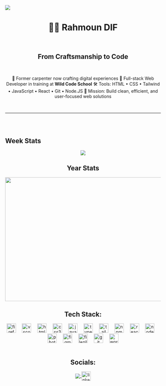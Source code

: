 
<img src="https://visitor-badge.laobi.icu/badge?page_id=RMOoNFID.RMOoNFID"/>


<h1 align="center">👨‍💻 Rahmoun DIF</h1>
<br>
<h2 align="center">From Craftsmanship to Code</h3>
<br>

<p align="center">
🔁 Former carpenter now crafting digital experiences  
🚀 Full-stack Web Developer in training at <strong>Wild Code School</strong>  
🛠️ Tools: HTML • CSS • Tailwind • JavaScript • React • Git • Node.JS  
🎯 Mission: Build clean, efficient, and user-focused web solutions  
</p>
<br>
<hr/>

<br>
<br>
<h2>Week Stats</h2>
<div align="center">
<img src="https://github-readme-stats.vercel.app/api?username=rahmoundif&show_icons=true&theme=transparent"/>

<br>
<h2>Year Stats</h2>
<div align="center">
<img src="https://wakatime.com/share/@5e0289f6-878c-4d54-a33b-11bf9627a3fa/bebc1488-090d-41f9-b094-36041c104b67.svg" width="800px" height="400px" />



<br>

<h2>Tech Stack:</h2>
<div align="center">
  <img src="https://cdn.jsdelivr.net/gh/devicons/devicon/icons/firefox/firefox-original.svg" height="30" alt="firefox"  />
  <img width="12" />
  <img src="https://cdn.jsdelivr.net/gh/devicons/devicon/icons/vscode/vscode-original.svg" height="30" alt="vscode"  />
  <img width="12" />
  <img src="https://cdn.jsdelivr.net/gh/devicons/devicon/icons/html5/html5-original.svg" height="30" alt="html5"  />
  <img width="12" />
  <img src="https://cdn.jsdelivr.net/gh/devicons/devicon/icons/css3/css3-original.svg" height="30" alt="css3"  />
  <img width="12" />
  <img src="https://cdn.jsdelivr.net/gh/devicons/devicon/icons/javascript/javascript-original.svg" height="30" alt="javascript"  />
  <img width="12" />
  <img src="https://cdn.jsdelivr.net/gh/devicons/devicon/icons/typescript/typescript-original.svg" height="30" alt="typescript"  />
  <img width="12" />
  <img src="https://cdn.jsdelivr.net/gh/devicons/devicon@latest/icons/tailwindcss/tailwindcss-original-wordmark.svg" height="30" alt="tailwind"/>
  <img width="12" />
  <img src="https://cdn.jsdelivr.net/gh/devicons/devicon@latest/icons/npm/npm-original-wordmark.svg" height="30" alt="npm"/>
  <img width="12" />
  <img src="https://cdn.jsdelivr.net/gh/devicons/devicon/icons/react/react-original.svg" height="30" alt="react"  />
  <img width="12" />
  <img src="https://cdn.jsdelivr.net/gh/devicons/devicon@latest/icons/nodejs/nodejs-original-wordmark.svg" height="30" alt="node.js"/>
  <img width="12" />
  <img src="https://cdn.jsdelivr.net/gh/devicons/devicon/icons/photoshop/photoshop-plain.svg" height="30" alt="photoshop"  />
  <img width="12" />
  <img src="https://cdn.jsdelivr.net/gh/devicons/devicon/icons/figma/figma-original.svg" height="30" alt="figma"  />
  <img width="12" />
  <img src="https://cdn.jsdelivr.net/gh/devicons/devicon/icons/filezilla/filezilla-plain.svg" height="30" alt="filezilla"  />
  <img width="12" />
  <img src="https://cdn.jsdelivr.net/gh/devicons/devicon/icons/git/git-original.svg" height="30" alt="git"  />
  <img width="12" />

  
  <img src="https://cdn.jsdelivr.net/gh/devicons/devicon/icons/wordpress/wordpress-original.svg" height="30" alt="wordpress logo"  />
</div>

<br>

<h2>Socials:</h2>
<a href="https://bsky.app/profile/rmoond.bsky.social"><img  align="center" src="https://img.shields.io/badge/bluesky-0285FF?style=for-the-badge&logo=bluesky&logoColor=%23FFFFFF"> </a>
<a href="www.linkedin.com/in/rahmoun-dif-22891b356" target="_blank"> <img align="center" src="https://cdn.jsdelivr.net/gh/devicons/devicon@latest/icons/linkedin/linkedin-original-wordmark.svg" height="30" alt="linkedin" /></a> 

